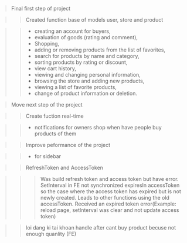 > Final first step of project

> > Created function base of models user, store and product

> > - creating an account for buyers,
> > - evaluation of goods (rating and comment),
> > - Shopping,
> > - adding or removing products from the list of favorites,
> > - search for products by name and category,
> > - sorting products by rating or discount,
> > - view cart history,
> > - viewing and changing personal information,
> > - browsing the store and adding new products,
> > - viewing a list of favorite products,
> > - change of product information or deletion.

> Move next step of the project

> > Create fuction real-time

> > - notifications for owners shop when have people buy products of them

> > Improve peformance of the project

> > - for sidebar

> > RefreshToken and AccessToken

> > > Was build refresh token and access token but have error. SetInterval in FE not synchronized expiresIn accessToken so the case where the access token has expired but is not newly created. Leads to other functions using the old accessToken. Received an expired token error(Example: reload page, setInterval was clear and not update access token)

> > loi dang ki tai khoan
> > handle after cant buy product becuse not enough quanlity (FE)
